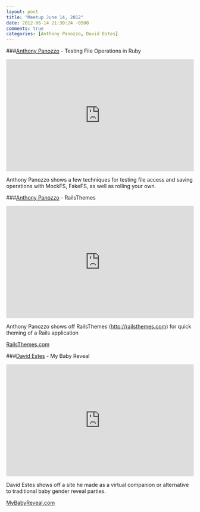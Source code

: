 ```yaml
---
layout: post
title: "Meetup June 14, 2012"
date: 2012-06-14 21:30:24 -0500
comments: true
categories: [Anthony Panozzo, David Estes]
---
```


###[Anthony Panozzo](https://twitter.com/panozzaj) - Testing File Operations in Ruby
<iframe width="100%" height="300" src="https://www.youtube.com/embed/ioCoYQWQ65I" frameborder="0" allowfullscreen></iframe>

Anthony Panozzo shows a few techniques for testing file access and saving operations with MockFS, FakeFS, as well as rolling your own.


###[Anthony Panozzo](https://twitter.com/panozzaj) - RailsThemes
<iframe width="100%" height="300" src="https://www.youtube.com/embed/st8bsqoPMLg" frameborder="0" allowfullscreen></iframe>

Anthony Panozzo shows off RailsThemes (http://railsthemes.com) for quick theming of a Rails application

[RailsThemes.com](http://railsthemes.com)


###[David Estes](https://twitter.com/davydotcom) - My Baby Reveal
<iframe width="100%" height="300" src="https://www.youtube.com/embed/u0clxs3KuTQ" frameborder="0" allowfullscreen></iframe>

David Estes shows off a site he made as a virtual companion or alternative to traditional baby gender reveal parties.

[MyBabyReveal.com](http://mybabyreveal.com)
